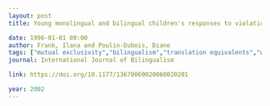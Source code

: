 ```yaml
---
layout: post
title: Young monolingual and bilingual children's responses to violation of the Mutual Exclusivity Principle

date: 1996-01-01 00:00
author: Frank, Ilana and Poulin-Dubois, Diane
tags: ["mutual exclusivity","bilingualism","translation equivalents","word learning"]
journal: International Journal of Bilingualism

link: https://doi.org/10.1177/13670069020060020201

year: 2002
---
```



